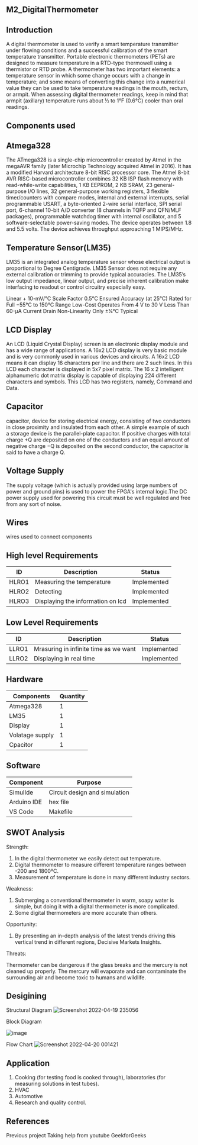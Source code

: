 ## M2_DigitalThermometer

## Introduction

A digital thermometer is used to verify a smart temperature transmitter under flowing conditions and a successful calibration of the smart temperature transmitter. Portable electronic thermometers (PETs) are designed to measure temperature in a RTD-type thermowell using a thermistor or RTD probe. A thermometer has two important elements: a temperature sensor in which some change occurs with a change in temperature; and some means of converting this change into a numerical value they can be used to take temperature readings in the mouth, rectum, or armpit. When assessing digital thermometer readings, keep in mind that armpit (axillary) temperature runs about ½ to 1°F (0.6°C) cooler than oral readings.

## Components used

## Atmega328

The ATmega328 is a single-chip microcontroller created by Atmel in the megaAVR family (later Microchip Technology acquired Atmel in 2016). It has a modified Harvard architecture 8-bit RISC processor core.
The Atmel 8-bit AVR RISC-based microcontroller combines 32 KB ISP flash memory with read-while-write capabilities, 1 KB EEPROM, 2 KB SRAM, 23 general-purpose I/O lines, 32 general-purpose working registers, 3 flexible timer/counters with compare modes, internal and external interrupts, serial programmable USART, a byte-oriented 2-wire serial interface, SPI serial port, 6-channel 10-bit A/D converter (8 channels in TQFP and QFN/MLF packages), programmable watchdog timer with internal oscillator, and 5 software-selectable power-saving modes. The device operates between 1.8 and 5.5 volts. The device achieves throughput approaching 1 MIPS/MHz.

## Temperature Sensor(LM35)

LM35 is an integrated analog temperature sensor whose electrical output is proportional to Degree Centigrade. LM35 Sensor does not require any external calibration or trimming to provide typical accuracies. The LM35’s low output impedance, linear output, and precise inherent calibration make interfacing to readout or control circuitry especially easy.

Linear + 10-mV/°C Scale Factor
0.5°C Ensured Accuracy (at 25°C)
Rated for Full −55°C to 150°C Range
Low-Cost
Operates From 4 V to 30 V
Less Than 60-μA Current Drain
Non-Linearity Only ±¼°C Typical

## LCD Display

An LCD (Liquid Crystal Display) screen is an electronic display module and has a wide range of applications. A 16x2 LCD display is very basic module and is very commonly used in various devices and circuits. A 16x2 LCD means it can display 16 characters per line and there are 2 such lines. In this LCD each character is displayed in 5x7 pixel matrix. The 16 x 2 intelligent alphanumeric dot matrix display is capable of displaying 224 different characters and symbols. This LCD has two registers, namely, Command and Data.

## Capacitor

capacitor, device for storing electrical energy, consisting of two conductors in close proximity and insulated from each other. A simple example of such a storage device is the parallel-plate capacitor. If positive charges with total charge +Q are deposited on one of the conductors and an equal amount of negative charge −Q is deposited on the second conductor, the capacitor is said to have a charge Q.

## Voltage Supply

The supply voltage (which is actually provided using large numbers of power and ground pins) is used to power the FPGA's internal logic.The DC power supply used for powering this circuit must be well regulated and free from any sort of noise.

## Wires

wires used to connect components

## High level Requirements

| ID     |       Description      |     Status            |
|------- | ---------------------- | --------------------- |
| HLRO1 | Measuring the temperature | Implemented |
| HLRO2 | Detecting | Implemented |
| HLRO3 | Displaying the information on lcd | Implemented |

## Low Level Requirements

| ID      | Description      | Status     |
|---------|------------------|------------|
| LLRO1 | Mrasuring in infinite time as we want | Implemented |
| LLRO2 | Displaying in real time | Implemented |

## Hardware

| Components | Quantity |
|------------|----------|
| Atmega328  |    1     |
| LM35       |    1     |
| Display    |    1     |
| Volatage supply |  1  |
| Cpacitor   |     1    |

## Software

| Component | Purpose |
|-----------|---------|
| SimulIde  | Circuit design and simulation |
| Arduino IDE | hex file |
| VS Code   |  Makefile |

## SWOT Analysis

Strength:

 1) In the digital thermometer we easily detect out temperature.
 2) Digital thermometer to measure different temperature ranges between -200 and 1800ºC.
 3) Measurement of temperature is done in many different industry sectors.
 
 Weakness:
 
 1) Submerging a conventional thermometer in warm, soapy water is simple, but doing it with a digital thermometer is more complicated.
 2) Some digital thermometers are more accurate than others.

Opportunity:

1) By presenting an in-depth analysis of the latest trends driving this vertical trend in different regions, Decisive Markets Insights.

Threats:

Thermometer can be dangerous if the glass breaks and the mercury is not cleaned up properly. The mercury will evaporate and can contaminate the surrounding air and become toxic to humans and wildlife.

## Desigining

Structural Diagram
![Screenshot 2022-04-19 235056](https://user-images.githubusercontent.com/102678112/164306543-cc159417-9a0a-4dc2-9513-23c9ce387dbc.png)

Block Diagram

![image](https://user-images.githubusercontent.com/102678112/164307349-6f443fbd-dda2-4acb-be2b-8ec911b0bbc5.png)


Flow Chart
![Screenshot 2022-04-20 001421](https://user-images.githubusercontent.com/102678112/164306756-104dfde4-53ba-4568-87a4-74802c3c8ab1.png)

## Application

1) Cooking (for testing food is cooked through), laboratories (for measuring solutions in test tubes).
2) HVAC
3) Automotive
4) Research and quality control.

## References 

Previous project 
Taking help from youtube
GeekforGeeks
